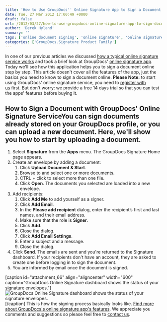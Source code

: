 ```yaml
---
title: 'How to Use GroupDocs'' Online Signature App to Sign a Document'
date: Tue, 27 Mar 2012 17:00:49 +0000
draft: false
url: /2012/03/27/how-to-use-groupdocs-online-signature-app-to-sign-document/
author: 'Derek Hyland'
summary: ''
tags: ['online document signing', 'online signature', 'online signature service', 'sign documents online', 'zArchive']
categories: ['GroupDocs.Signature Product Family']
---
```


In one of our previous articles we discussed [how a typical online signature service works](https://blog.groupdocs.com/what-you-expect-from-online-signature-service) and took a brief look at GroupDocs' [online signature app](http://groupdocs.com/apps/signature). Today we'll see how this application helps you to sign a document online step by step. This article doesn't cover all the features of the app, just the basics you need to know to sign a document online. **Please Note:** to start using GroupDocs' online signature service, you need to [register with us](http://groupdocs.com/purchase/cloud-app-pricing) first. But don't worry: we provide a free 14 days trial so that you can test the apps' features before buying it.

## How to Sign a Document with GroupDocs' Online Signature ServiceYou can sign documents already stored on your GroupDocs profile, or you can upload a new document. Here, we'll show you how to start by uploading a document.

1.  Select **Signature** from the **Apps** menu. The GroupDocs Signature Home page appears.
2.  Create an envelope by adding a document:
    1.  Click **Upload Document & Start**.
    2.  Browse to and select one or more documents.
    3.  CTRL + click to select more than one file.
    4.  Click **Open**. The documents you selected are loaded into a new envelope.
3.  Add recipients:
    1.  Click **Add Me** to add yourself as a signer.
    2.  Click **Add Email**.
    3.  In the **Please add recipient** dialog, enter the recipient’s first and last names, and their email address.
    4.  Make sure that the role is **Signer**.
    5.  Click **Add**.
    6.  Close the dialog.
    7.  Click **Add Email Settings**.
    8.  Enter a subject and a message.
    9.  Close the dialog.
4.  Click **Send**. The emails are sent and you're returned to the Signature dashboard. If your recipients don't have an account, they are asked to create one before logging in to sign the document.
5.  You are informed by email once the document is signed.

\[caption id="attachment\_66" align="aligncenter" width="600" caption="GroupDocs Online Signature dashboard shows the status of your signature envelopes."\]![GroupDocs Online Signature dashboard shows the status of your signature envelopes.](https://blog.groupdocs.com/wp-content/uploads/sites/4/2012/03/signature-dashboard2.png "GroupDocs Online Signature dashboard shows the status of your signature envelopes.")\[/caption\] This is how the signing process basically looks like. [Find more about GroupDocs's online signature app's features](http://groupdocs.com/apps/signature). We appreciate you comments and suggestions so please feel free to [contact us](http://groupdocs.com/corporate/contact-us).





